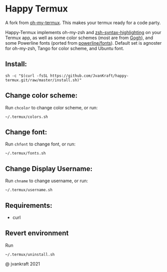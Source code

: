 # Happy Termux
A fork from [oh-my-termux](https://github.com/4679/oh-my-termux). This makes your termux ready for a code party.

Happy-Termux implements oh-my-zsh and [zsh-syntax-highlighting](https://github.com/zsh-users/zsh-syntax-highlighting) on your Termux app, as well as some color schemes (most are from [Gogh](https://github.com/Mayccoll/Gogh)), and some Powerline fonts (ported from [powerline/fonts](https://github.com/powerline/fonts)). Default set is agnoster for oh-my-zsh, Tango for color scheme, and Ubuntu font.

## Install:
```shell
sh -c "$(curl -fsSL https://github.com/JvanKraft/happy-termux.git/raw/master/install.sh)"
```

## Change color scheme:
Run `chcolor` to change color scheme, or run:
```shell
~/.termux/colors.sh
```
## Change font:
Run `chfont` to change font, or run:
```shell
~/.termux/fonts.sh
```

## Change Display Username:
Run `chname` to change username, or run:
```shell
~/.termux/username.sh
```

## Requirements:
 - curl

## Revert environment
Run 
```shell
~/.termux/uninstall.sh
```

@ jvankraft 2021
